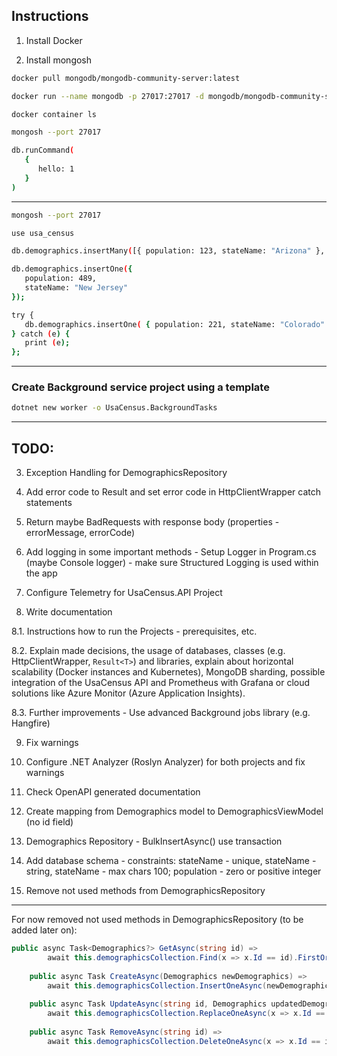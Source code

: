 ## Instructions

1. Install Docker

2. Install mongosh

```bash
docker pull mongodb/mongodb-community-server:latest
```

```bash
docker run --name mongodb -p 27017:27017 -d mongodb/mongodb-community-server:latest
```

```bash
docker container ls
```

```bash
mongosh --port 27017
```

```bash
db.runCommand(
   {
      hello: 1
   }
)
```

---

```bash
mongosh --port 27017
```

```bash
use usa_census
```

```bash
db.demographics.insertMany([{ population: 123, stateName: "Arizona" }, { population: 345, stateName: "California" }])
```

```bash
db.demographics.insertOne({
   population: 489,
   stateName: "New Jersey"
});
```

```bash
try {
   db.demographics.insertOne( { population: 221, stateName: "Colorado" } );
} catch (e) {
   print (e);
};
```

---

### Create Background service project using a template

```bash
dotnet new worker -o UsaCensus.BackgroundTasks
```

---

## TODO:

3. Exception Handling for DemographicsRepository

4. Add error code to Result and set error code in HttpClientWrapper catch statements

5. Return maybe BadRequests with response body (properties - errorMessage, errorCode)

6. Add logging in some important methods - Setup Logger in Program.cs (maybe Console logger) - make sure Structured Logging is used within the app

7. Configure Telemetry for UsaCensus.API Project

8. Write documentation

8.1. Instructions how to run the Projects - prerequisites, etc.

8.2. Explain made decisions, the usage of databases, classes (e.g. HttpClientWrapper, `Result<T>`) and libraries, explain about horizontal scalability (Docker instances and Kubernetes), MongoDB sharding, possible integration of the UsaCensus API and Prometheus with Grafana or cloud solutions like Azure Monitor (Azure Application Insights).

8.3. Further improvements - Use advanced Background jobs library (e.g. Hangfire)

9. Fix warnings

10. Configure .NET Analyzer (Roslyn Analyzer) for both projects and fix warnings

11. Check OpenAPI generated documentation

12. Create mapping from Demographics model to DemographicsViewModel (no id field)

13. Demographics Repository - BulkInsertAsync() use transaction

14. Add database schema - constraints: stateName - unique, stateName - string, stateName - max chars 100; population - zero or positive integer

14. Remove not used methods from DemographicsRepository

---


For now removed not used methods in DemographicsRepository (to be added later on):

```csharp
public async Task<Demographics?> GetAsync(string id) =>
        await this.demographicsCollection.Find(x => x.Id == id).FirstOrDefaultAsync();
    
    public async Task CreateAsync(Demographics newDemographics) =>
        await this.demographicsCollection.InsertOneAsync(newDemographics);
    
    public async Task UpdateAsync(string id, Demographics updatedDemographics) =>
        await this.demographicsCollection.ReplaceOneAsync(x => x.Id == id, updatedDemographics);
    
    public async Task RemoveAsync(string id) =>
        await this.demographicsCollection.DeleteOneAsync(x => x.Id == id);
```
